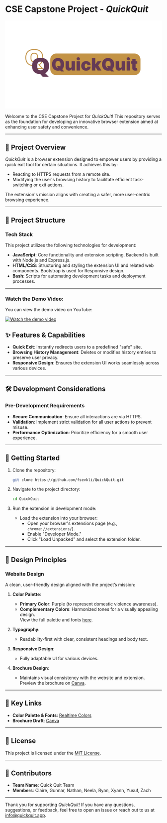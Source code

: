 # CSE Capstone Project - *QuickQuit*

![QuickQuit Banner](website/images/quickquitbanner.png)

Welcome to the CSE Capstone Project for *QuickQuit*! This repository serves as the foundation for developing an innovative browser extension aimed at enhancing user safety and convenience.

---

## 🚀 Project Overview
*QuickQuit* is a browser extension designed to empower users by providing a quick exit tool for certain situations. It achieves this by:
- Reacting to HTTPS requests from a remote site.
- Modifying the user's browsing history to facilitate efficient task-switching or exit actions.

The extension's mission aligns with creating a safer, more user-centric browsing experience.

---

## 📂 Project Structure

### **Tech Stack**
This project utilizes the following technologies for development:

- **JavaScript**: Core functionality and extension scripting. Backend is built with Node.js and Express.js.
- **HTML/CSS**: Structuring and styling the extension UI and related web components. Bootstrap is used for Responsive design.
- **Bash**: Scripts for automating development tasks and deployment processes.

---
### Watch the Demo Video:
You can view the demo video on YouTube:

[![Watch the demo video](https://img.youtube.com/vi/rrM4XeWx_WU/0.jpg)](https://youtu.be/rrM4XeWx_WU?feature=shared)

## ✨ Features & Capabilities

- **Quick Exit**: Instantly redirects users to a predefined "safe" site.
- **Browsing History Management**: Deletes or modifies history entries to preserve user privacy.
- **Responsive Design**: Ensures the extension UI works seamlessly across various devices.

---

## 🛠️ Development Considerations

### **Pre-Development Requirements**
- **Secure Communication**: Ensure all interactions are via HTTPS.
- **Validation**: Implement strict validation for all user actions to prevent misuse.
- **Performance Optimization**: Prioritize efficiency for a smooth user experience.

---

## 🏁 Getting Started

1. Clone the repository:
   ```bash
   git clone https://github.com/fsevkli/QuickQuit.git
   ```

2. Navigate to the project directory:
   ```bash
   cd QuickQuit
   ```

3. Run the extension in development mode:
   - Load the extension into your browser:
     - Open your browser's extensions page (e.g., `chrome://extensions/`).
     - Enable "Developer Mode."
     - Click "Load Unpacked" and select the extension folder.

---

## 🎨 Design Principles

### **Website Design**
A clean, user-friendly design aligned with the project’s mission:

1. **Color Palette**:
   - **Primary Color**: Purple (to represent domestic violence awareness).
   - **Complementary Colors**: Harmonized tones for a visually appealing design.  
     View the full palette and fonts [here](https://www.realtimecolors.com/?colors=22021b-fffbf5-643a55-91a385-c39346&fonts=Inter-Inter).

2. **Typography**:
   - Readability-first with clear, consistent headings and body text.

3. **Responsive Design**:
   - Fully adaptable UI for various devices.

4. **Brochure Design**:
   - Maintains visual consistency with the website and extension.  
     Preview the brochure on [Canva](https://www.canva.com/design/DAGbzFq34lw/QMtO1t_80gh-UQH1swiK3A/edit?utm_content=DAGbzFq34lw&utm_campaign=designshare&utm_medium=link2&utm_source=sharebutton).

---

## 🔗 Key Links

- **Color Palette & Fonts**: [Realtime Colors](https://www.realtimecolors.com/?colors=24021c-fffbf6-BC67CB-F5B8C8-9533EB&fonts=Inter-Inter)  
- **Brochure Draft**: [Canva](https://www.canva.com/design/DAGbzFq34lw/QMtO1t_80gh-UQH1swiK3A/edit?utm_content=DAGbzFq34lw&utm_campaign=designshare&utm_medium=link2&utm_source=sharebutton)



---

## 📝 License
This project is licensed under the [MIT License](LICENSE).

---

## 🤝 Contributors
- **Team Name**: Quick Quit Team
- **Members**: Claire, Gunnar, Nathan, Neela, Ryan, Xyann, Yusuf, Zach

---

Thank you for supporting *QuickQuit*! If you have any questions, suggestions, or feedback, feel free to open an issue or reach out to us at [info@quickquit.app](mailto:info@quickquit.app).
